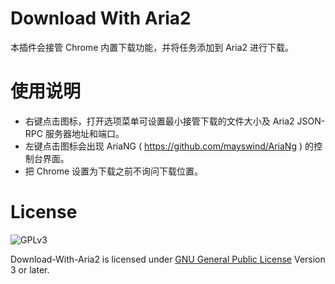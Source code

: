Download With Aria2
======
本插件会接管 Chrome 内置下载功能，并将任务添加到 Aria2 进行下载。

使用说明
======
* 右键点击图标，打开选项菜单可设置最小接管下载的文件大小及 Aria2 JSON-RPC 服务器地址和端口。
* 左键点击图标会出现 AriaNG ( https://github.com/mayswind/AriaNg ) 的控制台界面。
* 把 Chrome 设置为下载之前不询问下载位置。

License
======
![GPLv3](https://www.gnu.org/graphics/gplv3-127x51.png)

Download-With-Aria2 is licensed under [GNU General Public License](https://www.gnu.org/licenses/gpl.html) Version 3 or later.
